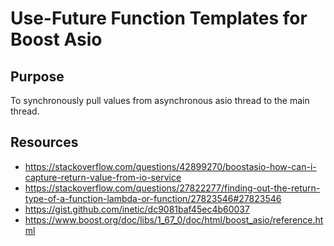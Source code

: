 # Use-Future Function Templates for Boost Asio

## Purpose

To synchronously pull values from asynchronous asio thread to the main thread.

## Resources

* https://stackoverflow.com/questions/42899270/boostasio-how-can-i-capture-return-value-from-io-service
* https://stackoverflow.com/questions/27822277/finding-out-the-return-type-of-a-function-lambda-or-function/27823546#27823546
* https://gist.github.com/inetic/dc9081baf45ec4b60037
* https://www.boost.org/doc/libs/1_67_0/doc/html/boost_asio/reference.html
